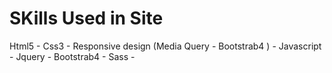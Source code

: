 # SKills Used in Site
Html5 - 
Css3 - 
Responsive design (Media Query - Bootstrab4 ) - 
Javascript - 
Jquery - 
Bootstrab4 - 
Sass - 
